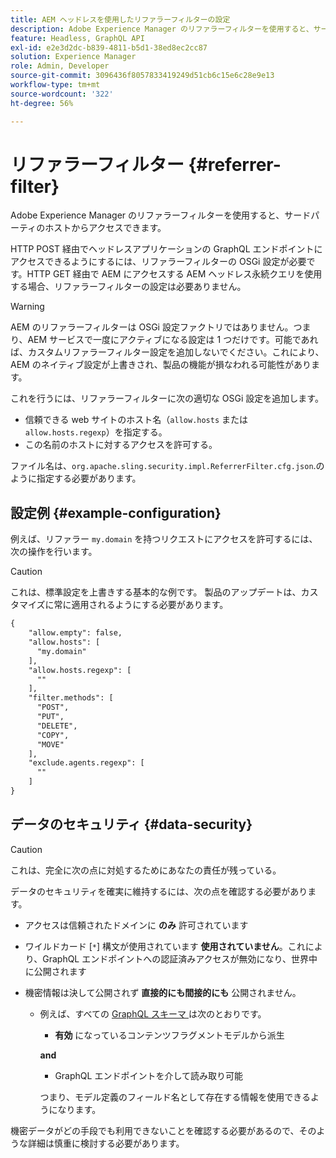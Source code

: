 ```yaml
---
title: AEM ヘッドレスを使用したリファラーフィルターの設定
description: Adobe Experience Manager のリファラーフィルターを使用すると、サードパーティのホストからアクセスできます。ヘッドレスアプリケーションの GraphQL エンドポイントへのアクセスを有効にするには、リファラーフィルターの OSGi 設定が必要です。
feature: Headless, GraphQL API
exl-id: e2e3d2dc-b839-4811-b5d1-38ed8ec2cc87
solution: Experience Manager
role: Admin, Developer
source-git-commit: 3096436f8057833419249d51cb6c15e6c28e9e13
workflow-type: tm+mt
source-wordcount: '322'
ht-degree: 56%

---
```


# リファラーフィルター {#referrer-filter}

Adobe Experience Manager のリファラーフィルターを使用すると、サードパーティのホストからアクセスできます。

HTTP POST 経由でヘッドレスアプリケーションの GraphQL エンドポイントにアクセスできるようにするには、リファラーフィルターの OSGi 設定が必要です。HTTP GET 経由で AEM にアクセスする AEM ヘッドレス永続クエリを使用する場合、リファラーフィルターの設定は必要ありません。

>[!WARNING]
> AEM のリファラーフィルターは OSGi 設定ファクトリではありません。つまり、AEM サービスで一度にアクティブになる設定は 1 つだけです。可能であれば、カスタムリファラーフィルター設定を追加しないでください。これにより、AEM のネイティブ設定が上書きされ、製品の機能が損なわれる可能性があります。

これを行うには、リファラーフィルターに次の適切な OSGi 設定を追加します。

* 信頼できる web サイトのホスト名（`allow.hosts` または `allow.hosts.regexp`）を指定する。
* この名前のホストに対するアクセスを許可する。

ファイル名は、`org.apache.sling.security.impl.ReferrerFilter.cfg.json`.のように指定する必要があります。

## 設定例 {#example-configuration}

例えば、リファラー `my.domain` を持つリクエストにアクセスを許可するには、次の操作を行います。

>[!CAUTION]
>
>これは、標準設定を上書きする基本的な例です。 製品のアップデートは、カスタマイズに常に適用されるようにする必要があります。

```xml
{
    "allow.empty": false,
    "allow.hosts": [
      "my.domain"
    ],
    "allow.hosts.regexp": [
      ""
    ],
    "filter.methods": [
      "POST",
      "PUT",
      "DELETE",
      "COPY",
      "MOVE"
    ],
    "exclude.agents.regexp": [
      ""
    ]
}
```

## データのセキュリティ {#data-security}

>[!CAUTION]
>
>これは、完全に次の点に対処するためにあなたの責任が残っている。

データのセキュリティを確実に維持するには、次の点を確認する必要があります。

* アクセスは信頼されたドメインに **のみ** 許可されています

* ワイルドカード [`*`] 構文が使用されています **使用されていません**。これにより、GraphQL エンドポイントへの認証済みアクセスが無効になり、世界中に公開されます

* 機密情報は決して公開されず **直接的にも間接的にも** 公開されません。

   * 例えば、すべての [GraphQL スキーマ ](/help/headless/graphql-api/content-fragments.md#schema-generation) は次のとおりです。

      * **有効** になっているコンテンツフラグメントモデルから派生

     **and**

      * GraphQL エンドポイントを介して読み取り可能

     つまり、モデル定義のフィールド名として存在する情報を使用できるようになります。

機密データがどの手段でも利用できないことを確認する必要があるので、そのような詳細は慎重に検討する必要があります。
